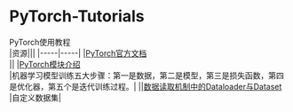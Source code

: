 # PyTorch-Tutorials
PyTorch使用教程<br>
|资源|||
|-----|-----|
|[PyTorch官方文档](https://pytorch.org/tutorials/beginner/basics/intro.html)<br>||
|[PyTorch模块介绍](https://blog.csdn.net/qq_37388085/category_9417143.html)<br>|机器学习模型训练五大步骤：第一是数据，第二是模型，第三是损失函数，第四是优化器，第五个是迭代训练过程。|
||[数据读取机制中的Dataloader与Dataset](https://blog.csdn.net/qq_37388085/category_9417143.html)<br>|自定义数据集|
